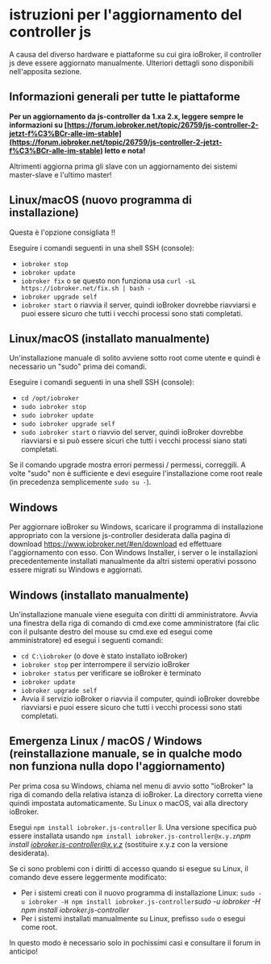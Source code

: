 # istruzioni per l'aggiornamento del controller js

A causa del diverso hardware e piattaforme su cui gira ioBroker, il controller js deve essere aggiornato manualmente. Ulteriori dettagli sono disponibili nell'apposita sezione.

## Informazioni generali per tutte le piattaforme

**Per un aggiornamento da js-controller da 1.xa 2.x, leggere sempre le informazioni su [https://forum.iobroker.net/topic/26759/js-controller-2-jetzt-f%C3%BCr-alle-im-stable](https://forum.iobroker.net/topic/26759/js-controller-2-jetzt-f%C3%BCr-alle-im-stable) letto e nota!**

Altrimenti aggiorna prima gli slave con un aggiornamento dei sistemi master-slave e l'ultimo master!

## Linux/macOS (nuovo programma di installazione)
Questa è l'opzione consigliata !!

Eseguire i comandi seguenti in una shell SSH (console):
* `iobroker stop`
* `iobroker update`
* `iobroker fix` o se questo non funziona usa `curl -sL https://iobroker.net/fix.sh | bash -`
* `iobroker upgrade self`
* `iobroker start` o riavvia il server, quindi ioBroker dovrebbe riavviarsi e puoi essere sicuro che tutti i vecchi processi sono stati completati.
<!-- copy
iobroker stop
iobroker update
iobroker fix
iobroker upgrade self
iobroker start
-->

## Linux/macOS (installato manualmente)

Un'installazione manuale di solito avviene sotto root come utente e quindi è necessario un "sudo" prima dei comandi.

Eseguire i comandi seguenti in una shell SSH (console):
* `cd /opt/iobroker`
* `sudo iobroker stop`
* `sudo iobroker update`
* `sudo iobroker upgrade self`
* `sudo iobroker start` o riavvio del server, quindi ioBroker dovrebbe riavviarsi e si può essere sicuri che tutti i vecchi processi siano stati completati.
<!-- copy
cd /opt/iobroker
sudo iobroker stop
sudo iobroker upgrade
sudo iobroker upgrade self
sudo iobroker start
-->

Se il comando upgrade mostra errori permessi / permessi, correggili. A volte "sudo" non è sufficiente e devi eseguire l'installazione come root reale (in precedenza semplicemente `sudo su -`).

## Windows

Per aggiornare ioBroker su Windows, scaricare il programma di installazione appropriato con la versione js-controller desiderata dalla pagina di download https://www.iobroker.net/#en/download ed effettuare l'aggiornamento con esso. Con Windows Installer, i server o le installazioni precedentemente installati manualmente da altri sistemi operativi possono essere migrati su Windows e aggiornati.

## Windows (installato manualmente)

Un'installazione manuale viene eseguita con diritti di amministratore. Avvia una finestra della riga di comando di cmd.exe come amministratore (fai clic con il pulsante destro del mouse su cmd.exe ed esegui come amministratore) ed esegui i seguenti comandi:

* `cd C:\iobroker` (o dove è stato installato ioBroker)
* `iobroker stop` per interrompere il servizio ioBroker
* `iobroker status` per verificare se ioBroker è terminato
* `iobroker update`
* `iobroker upgrade self`
* Avvia il servizio ioBroker o riavvia il computer, quindi ioBroker dovrebbe riavviarsi e puoi essere sicuro che tutti i vecchi processi sono stati completati.
<!-- copy
cd C:\iobroker
iobroker stop
iobroker status
iobroker update
iobroker upgrade self
-->

## Emergenza Linux / macOS / Windows (reinstallazione manuale, se in qualche modo non funziona nulla dopo l'aggiornamento)

Per prima cosa su Windows, chiama nel menu di avvio sotto "ioBroker" la riga di comando della relativa istanza di ioBroker. La directory corretta viene quindi impostata automaticamente. Su Linux o macOS, vai alla directory ioBroker.

Esegui `npm install iobroker.js-controller` lì. Una versione specifica può essere installata usando `npm install iobroker.js-controller@x.y.z`*npm install iobroker.js-controller@x.y.z* (sostituire x.y.z con la versione desiderata).

Se ci sono problemi con i diritti di accesso quando si esegue su Linux, il comando deve essere leggermente modificato:

* Per i sistemi creati con il nuovo programma di installazione Linux: `sudo -u iobroker -H npm install iobroker.js-controller`*sudo -u iobroker -H npm install iobroker.js-controller*
* Per i sistemi installati manualmente su Linux, prefisso `sudo` o esegui come root.

In questo modo è necessario solo in pochissimi casi e consultare il forum in anticipo!
